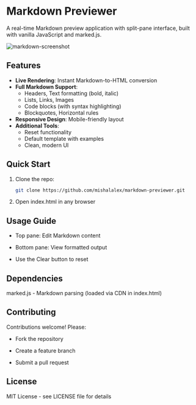 # Markdown Previewer

A real-time Markdown preview application with split-pane interface, built with vanilla JavaScript and marked.js.

![markdown-screenshot](https://github.com/user-attachments/assets/0ac51379-ca4f-4883-8188-a17982ae8a58)


## Features

- **Live Rendering**: Instant Markdown-to-HTML conversion
- **Full Markdown Support**:
  - Headers, Text formatting (bold, italic)
  - Lists, Links, Images
  - Code blocks (with syntax highlighting)
  - Blockquotes, Horizontal rules
- **Responsive Design**: Mobile-friendly layout
- **Additional Tools**:
  - Reset functionality
  - Default template with examples
  - Clean, modern UI

## Quick Start

1. Clone the repo:
   ```bash
   git clone https://github.com/mishalalex/markdown-previewer.git
   ```

2. Open index.html in any browser


## Usage Guide

- Top pane: Edit Markdown content

- Bottom pane: View formatted output

- Use the Clear button to reset

## Dependencies

marked.js - Markdown parsing (loaded via CDN in index.html)

## Contributing

Contributions welcome! Please:

- Fork the repository

- Create a feature branch

- Submit a pull request

## License

MIT License - see LICENSE file for details
